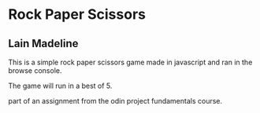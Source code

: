 # Rock Paper Scissors
## Lain Madeline

This is a simple rock paper scissors game made in javascript and ran in the browse console.

The game will run in a best of 5.

part of an assignment from the odin project fundamentals course.
